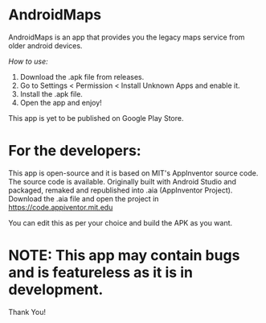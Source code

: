 # AndroidMaps
AndroidMaps is an app that provides you the legacy maps service from older android devices.

*How to use:*

1. Download the .apk file from releases.
2. Go to Settings < Permission < Install Unknown Apps and enable it.
3. Install the .apk file.
4. Open the app and enjoy!

This app is yet to be published on Google Play Store.

# For the developers:

This app is open-source and it is based on MIT's AppInventor source code. The source code is available.
Originally built with Android Studio and packaged, remaked and republished into .aia (AppInventor Project).
Download the .aia file and open the project in https://code.appiventor.mit.edu

You can edit this as per your choice and build the APK as you want.

# NOTE: This app may contain bugs and is featureless as it is in development.

Thank You!
